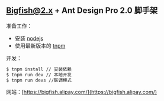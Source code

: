 ## Bigfish@2.x + Ant Design Pro 2.0 脚手架

准备工作：

- 安装 [nodejs](https://nodejs.org/en/)
- 使用最新版本的 [tnpm](http://web.npm.alibaba-inc.com/)

开发：

```bash
$ tnpm install // 安装依赖
$ tnpm run dev // 本地开发
$ tnpm run devs //联调模式
```

网站：[https://bigfish.alipay.com/](https://bigfish.alipay.com/)
